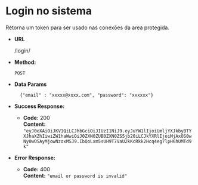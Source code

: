 # Login no sistema
Retorna um token para ser usado nas conexões da area protegida.

* **URL**

  /login/

* **Method:**

  `POST`

* **Data Params**

        {"email" : "xxxxx@xxxx.com", "password": "xxxxxx"}


* **Success Response:**

  * **Code:** 200 <br />
    **Content:** `"eyJ0eXAiOiJKV1QiLCJhbGciOiJIUzI1NiJ9.eyJuYW1lIjoiUmljYXJkbyBTYXJhaXZhIiwiZW1haWwiOiJ0ZXN0ZUB0ZXN0ZS5jb20iLCJkYXRlIjoiMjAxOS0wNy0wOSAyMjowNzoxMSJ9.IbQoLxm5sUH9T7VaU2kKcRkk2Hcq4eg7lpH6hUMTd9k"`
 
* **Error Response:**
  * **Code:** 400  <br />
    **Content:** `"email or password is invalid"`
